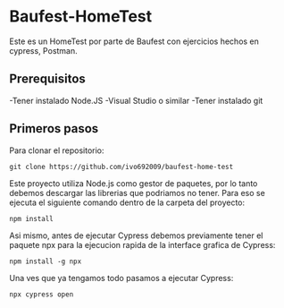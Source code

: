 # Baufest-HomeTest

Este es un HomeTest por parte de Baufest con ejercicios hechos en cypress, Postman.

## Prerequisitos

-Tener instalado Node.JS
-Visual Studio o similar
-Tener instalado git

## Primeros pasos

Para clonar el repositorio:

`git clone https://github.com/ivo692009/baufest-home-test`

Este proyecto utiliza Node.js como gestor de paquetes, por lo tanto debemos descargar las librerias que podriamos no tener.
Para eso se ejecuta el siguiente comando dentro de la carpeta del proyecto:

`npm install`

Asi mismo, antes de ejecutar Cypress debemos previamente tener el paquete npx para la ejecucion rapida de la interface grafica de Cypress:

`npm install -g npx`

Una ves que ya tengamos todo pasamos a ejecutar Cypress:

`npx cypress open`
